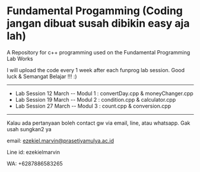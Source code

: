 # Fundamental Progamming (Coding jangan dibuat susah dibikin easy aja lah)
A Repository for c++ programming used on the Fundamental Programming Lab Works 

I will upload the code every 1 week after each funprog lab session. Good luck & Semangat Belajar !!! :)

----------------------------------------------------------------------------------------------------------------------------------------
* Lab Session 12 March -- Modul 1 : convertDay.cpp & moneyChanger.cpp
* Lab Session 19 March -- Modul 2 : condition.cpp & calculator.cpp
* Lab Session 27 March -- Modul 3 : count.cpp & conversion.cpp














----------------------------------------------------------------------------------------------------------------------------------------
Kalau ada pertanyaan boleh contact gw via email, line, atau whatsapp. Gak usah sungkan2 ya

email: ezekiel.marvin@prasetiyamulya.ac.id

Line id: ezekielmarvin

WA: +6287886583265
